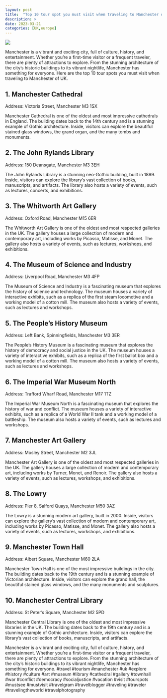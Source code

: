 ```yaml
---
layout: post
title:  "Top 10 tour spot you must visit when traveling to Manchester of UK"
description: >
date: 2023-03-21
categories: [UK,europe]
---
```

<img src="https://source.unsplash.com/1600x900/?manchester">

Manchester is a vibrant and exciting city, full of culture, history, and entertainment. Whether you’re a first-time visitor or a frequent traveler, there are plenty of attractions to explore. From the stunning architecture of the city’s historic buildings to its vibrant nightlife, Manchester has something for everyone. Here are the top 10 tour spots you must visit when traveling to Manchester of UK.

## 1. Manchester Cathedral
Address: Victoria Street, Manchester M3 1SX

Manchester Cathedral is one of the oldest and most impressive cathedrals in England. The building dates back to the 14th century and is a stunning example of Gothic architecture. Inside, visitors can explore the beautiful stained glass windows, the grand organ, and the many tombs and monuments.

## 2. The John Rylands Library
Address: 150 Deansgate, Manchester M3 3EH

The John Rylands Library is a stunning neo-Gothic building, built in 1899. Inside, visitors can explore the library’s vast collection of books, manuscripts, and artifacts. The library also hosts a variety of events, such as lectures, concerts, and exhibitions.

## 3. The Whitworth Art Gallery
Address: Oxford Road, Manchester M15 6ER

The Whitworth Art Gallery is one of the oldest and most respected galleries in the UK. The gallery houses a large collection of modern and contemporary art, including works by Picasso, Matisse, and Monet. The gallery also hosts a variety of events, such as lectures, workshops, and exhibitions.

## 4. The Museum of Science and Industry
Address: Liverpool Road, Manchester M3 4FP

The Museum of Science and Industry is a fascinating museum that explores the history of science and technology. The museum houses a variety of interactive exhibits, such as a replica of the first steam locomotive and a working model of a cotton mill. The museum also hosts a variety of events, such as lectures and workshops.

## 5. The People’s History Museum
Address: Left Bank, Spinningfields, Manchester M3 3ER

The People’s History Museum is a fascinating museum that explores the history of democracy and social justice in the UK. The museum houses a variety of interactive exhibits, such as a replica of the first ballot box and a working model of a cotton mill. The museum also hosts a variety of events, such as lectures and workshops.

## 6. The Imperial War Museum North
Address: Trafford Wharf Road, Manchester M17 1TZ

The Imperial War Museum North is a fascinating museum that explores the history of war and conflict. The museum houses a variety of interactive exhibits, such as a replica of a World War II tank and a working model of a battleship. The museum also hosts a variety of events, such as lectures and workshops.

## 7. Manchester Art Gallery
Address: Mosley Street, Manchester M2 3JL

Manchester Art Gallery is one of the oldest and most respected galleries in the UK. The gallery houses a large collection of modern and contemporary art, including works by Turner, Monet, and Renoir. The gallery also hosts a variety of events, such as lectures, workshops, and exhibitions.

## 8. The Lowry
Address: Pier 8, Salford Quays, Manchester M50 3AZ

The Lowry is a stunning modern art gallery, built in 2000. Inside, visitors can explore the gallery’s vast collection of modern and contemporary art, including works by Picasso, Matisse, and Monet. The gallery also hosts a variety of events, such as lectures, workshops, and exhibitions.

## 9. Manchester Town Hall
Address: Albert Square, Manchester M60 2LA

Manchester Town Hall is one of the most impressive buildings in the city. The building dates back to the 19th century and is a stunning example of Victorian architecture. Inside, visitors can explore the grand hall, the beautiful stained glass windows, and the many monuments and sculptures.

## 10. Manchester Central Library
Address: St Peter’s Square, Manchester M2 5PD

Manchester Central Library is one of the oldest and most impressive libraries in the UK. The building dates back to the 19th century and is a stunning example of Gothic architecture. Inside, visitors can explore the library’s vast collection of books, manuscripts, and artifacts.

Manchester is a vibrant and exciting city, full of culture, history, and entertainment. Whether you’re a first-time visitor or a frequent traveler, there are plenty of attractions to explore. From the stunning architecture of the city’s historic buildings to its vibrant nightlife, Manchester has something for everyone. #travel #tourism #manchester #uk #explore #history #culture #art #museum #library #cathedral #gallery #townhall #war #conflict #democracy #socialjustice #vacation #visit #tourspots #mustsee #mustvisit #travelgram #travelblogger #traveling #traveler #travelingtheworld #travelphotography
